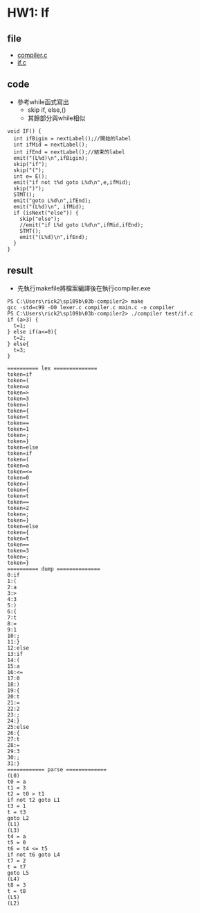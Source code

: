 # HW1: If 
## file
* [compiler.c](https://github.com/cycyucheng1010/sp109b/blob/main/03b-compiler2/compiler.c)
* [if.c](https://github.com/cycyucheng1010/sp109b/blob/main/03b-compiler2/test/if.c)
## code 
* 參考while函式寫出
    * skip if, else,()
    * 其餘部分與while相似
```
void IF() {
  int ifBigin = nextLabel();//開始的label
  int ifMid = nextLabel();
  int ifEnd = nextLabel();//結束的label
  emit("(L%d)\n",ifBigin);
  skip("if");
  skip("(");
  int e= E();
  emit("if not t%d goto L%d\n",e,ifMid);
  skip(")");
  STMT();
  emit("goto L%d\n",ifEnd);
  emit("(L%d)\n", ifMid);
  if (isNext("else")) {
    skip("else");
    //emit("if L%d goto L%d\n",ifMid,ifEnd);
    STMT();
    emit("(L%d)\n",ifEnd);
  }
}
```
## result
* 先執行makefile將檔案編譯後在執行compiler.exe
```
PS C:\Users\rick2\sp109b\03b-compiler2> make
gcc -std=c99 -O0 lexer.c compiler.c main.c -o compiler
PS C:\Users\rick2\sp109b\03b-compiler2> ./compiler test/if.c   
if (a>3) {
  t=1;
} else if(a<=0){
  t=2;
} else{
  t=3;
}

========== lex ==============
token=if
token=(
token=a
token=>
token=3
token=)
token={
token=t
token==
token=1
token=;
token=}
token=else
token=if
token=(
token=a
token=<=
token=0
token=)
token={
token=t
token==
token=2
token=;
token=}
token=else
token={
token=t
token==
token=3
token=;
token=}
========== dump ==============
0:if
1:(
2:a
3:>
4:3
5:)
6:{
7:t
8:=
9:1
10:;
11:}
12:else
13:if
14:(
15:a
16:<=
17:0
18:)
19:{
20:t
21:=
22:2
23:;
24:}
25:else
26:{
27:t
28:=
29:3
30:;
31:}
============ parse =============
(L0)
t0 = a
t1 = 3
t2 = t0 > t1
if not t2 goto L1
t3 = 1
t = t3
goto L2
(L1)
(L3)
t4 = a
t5 = 0
t6 = t4 <= t5
if not t6 goto L4
t7 = 2
t = t7
goto L5
(L4)
t8 = 3
t = t8
(L5)
(L2)
```
